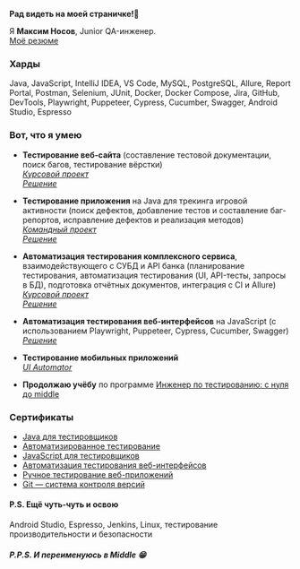 **Рад видеть на моей страничке!👋**

Я **Максим Носов**, Junior QA-инженер.  
[Моё резюме](https://docs.google.com/document/d/1ScEGZ-BN2FmLecZY0bWfji25RoyRuBQ_dxHW9H98KFk/edit?usp=sharing)  

### Харды
Java, JavaScript, IntelliJ IDEA, VS Code, MySQL, PostgreSQL, Allure, Report Portal, Postman, Selenium, JUnit, Docker, Docker Compose, Jira, GitHub, DevTools, Playwright, Puppeteer, Cypress, Cucumber, Swagger, Android Studio, Espresso

### Вот, что я умею
* **Тестирование веб-сайта** (составление тестовой документации, поиск багов, тестирование вёрстки)  
  *[Курсовой проект](https://github.com/netology-code/iqa-diplom/blob/main/README.md)*  
  *[Решение](https://docs.google.com/spreadsheets/d/1ZFTC-jcTKYsRICzDlTUDIO_9BUsBC1X7kgaMxaWJXQQ/edit#gid=0)*  
  
* **Тестирование приложения** на Java для трекинга игровой активности (поиск дефектов, добавление тестов и составление баг-репортов, исправление дефектов и реализация методов)  
  *[Командный проект](https://github.com/netology-code/javaqa-team-diplom)*  
  *[Решение](https://github.com/2Evgen/TeamProject)*  
  
* **Автоматизация тестирования комплексного сервиса**, взаимодействующего с СУБД и API банка (планирование тестирования, автоматизация тестирования (UI, API-тесты, запросы в БД), подготовка отчётных документов, интеграция с CI и Allure)  
  *[Курсовой проект](https://github.com/netology-code/aqa-qamid-diplom)*  
  *[Решение](https://github.com/MaksimNosov/Aqa-qamid-diplom)*  
  
* **Автоматизация тестирования веб-интерфейсов** на JavaScript (с использованием Playwright, Puppeteer, Cypress, Cucumber, Swagger)                                               
  *[Решение](https://github.com/MaksimNosov/JSAQA)*
  
* **Тестирование мобильных приложений**                                               
  *[UI Automator](https://github.com/MaksimNosov/MQA_2.2_UI_Automator.git)*
  
* **Продолжаю учёбу** по программе [Инженер по тестированию: с нуля до middle](https://netology.ru/programs/qa-middle#/lessons)  

### Сертификаты
* [Java для тестировщиков](https://github.com/MaksimNosov/Training-Certificates/blob/master/Certificate-Java-For-QA.pdf)
* [Автоматизированное тестирование](https://github.com/MaksimNosov/Training-Certificates/blob/master/Certificate-Automation-Testing.pdf)
* [JavaScript для тестировщиков](https://github.com/MaksimNosov/Training-Certificates/blob/master/Certificate-JavaScript-For-QA.pdf)
* [Автоматизация тестирования веб-интерфейсов](https://github.com/MaksimNosov/Training-Certificates/blob/master/Certificate-Web-Interface-Testing-Automation.pdf)
* [Ручное тестирование веб-приложений](https://github.com/MaksimNosov/Training-Certificates/blob/master/Certificate-Manual-Testing-Of-Web-App.pdf) 
* [Git — система контроля версий](https://github.com/MaksimNosov/Training-Certificates/blob/master/Certificate-GIT.pdf)



#### P.S. Ещё чуть-чуть и освою
Android Studio, Espresso, Jenkins, Linux, тестирование производительности и безопасности

##### P.P.S. И переименуюсь в Middle 😁


